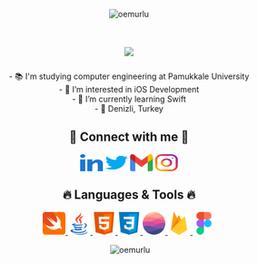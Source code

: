 <p align="center"> <img src="https://komarev.com/ghpvc/?username=oemurlu&label=Profile%20views&color=27ba22&style=flat" alt="oemurlu" /> </p>

<h1 align="center">
  <a href="https://git.io/typing-svg">
    <img src="https://readme-typing-svg.herokuapp.com/?lines=Hello,+There!+👋;I'm+Osman+Emre+OMURLU+🙋‍♂+;&center=true&size=28&duration=3600&pause=500&color=00f900">
  </a>
</h1>

<p align="center">
  - 📚 I'm studying computer engineering at Pamukkale University
  <br>
  - 👀 I’m interested in iOS Development
    <br>
  - 🌱 I’m currently learning Swift
    <br>
  - 📍 Denizli, Turkey
</p>

<h2 align="center">🔗 Connect with me 🔗</h2>
<p align="center">
<a href="https://linkedin.com/in/oemurlu" target="blank"><img align="center" src="images/linked-in-alt.svg" alt="oemurlu" height="30" width="40" /></a>
<a href="https://twitter.com/oemurlu" target="blank"><img align="center" src="images/twitter.svg" alt="oemurlu" height="30" width="40" /></a>
<a href="mailto: oemurlu@gmail.com" target="blank>oemurlu@gmail.com"><img align="center" src="images/gmail.svg" alt="oe.omurlu" height="30" width="40" /></a>
<a href="https://instagram.com/oe.omurlu" target="blank"><img align="center" src="images/instagram.svg" alt="oe.omurlu" height="30" width="40" /></a>
</p>

<h2 align="center">🔥 Languages & Tools 🔥</h2>
<p align="center">
<a href="https://developer.apple.com/swift/" target="_blank" rel="noreferrer"> <img src="images/swift.svg" alt="swift" width="40" height="40"/> </a> 
<a href="https://www.java.com" target="_blank" rel="noreferrer"> <img src="images/java.svg" alt="java" width="40" height="40"/> </a> 
<a href="https://www.w3.org/html/" target="_blank" rel="noreferrer"> <img src="images/html.svg" alt="html5" width="40" height="40"/> </a> 
<a href="https://www.w3schools.com/css/" target="_blank" rel="noreferrer"> <img src="images/css.svg" alt="css3" width="40" height="40"/> </a> 
<a href="https://realm.io/" target="_blank" rel="noreferrer"> <img src="images/realm.svg" alt="realm" width="40" height="40"/> </a> 
<a href="https://firebase.google.com/" target="_blank" rel="noreferrer"> <img src="images/firebase.svg" alt="firebase" width="40" height="40"/> </a> 
<a href="https://www.figma.com/" target="_blank" rel="noreferrer"> <img src="images/figma.svg" alt="figma" width="40" height="40"/> </a> 
</p>

<p align="center">&nbsp;<img align="center" src="https://github-readme-stats.vercel.app/api?username=oemurlu&show_icons=true&theme=dark&title_color=00f900&bg_color=000000&locale=en" alt="oemurlu" /></p>
